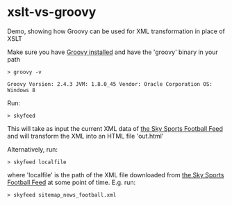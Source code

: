 # xslt-vs-groovy
Demo, showing how Groovy can be used for XML transformation in place of XSLT

Make sure you have [Groovy installed](http://www.groovy-lang.org/download.html) and have the 'groovy' binary in your path
```
> groovy -v

Groovy Version: 2.4.3 JVM: 1.8.0_45 Vendor: Oracle Corporation OS: Windows 8
```

Run:
```
> skyfeed
```
This will take as input the current XML data of [the Sky Sports Football Feed](http://www.skysports.com/sitemap_news_football.xml) and will transform the XML into an HTML file 'out.html'

Alternatively, run: 
```
> skyfeed localfile
```

where 'localfile' is the path of the XML file downloaded from [the Sky Sports Football Feed](http://www.skysports.com/sitemap_news_football.xml) at some point of time.
E.g. run: 

```
> skyfeed sitemap_news_football.xml
```
